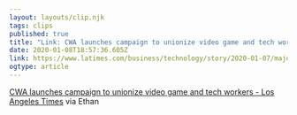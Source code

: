 ```yaml
---
layout: layouts/clip.njk
tags: clips
published: true
title: "Link: CWA launches campaign to unionize video game and tech workers - Los Angeles Times" 
date: 2020-01-08T18:57:36.605Z
link: https://www.latimes.com/business/technology/story/2020-01-07/major-union-launches-campaign-to-organize-video-game-and-tech-workers
ogtype: article
---
```

[CWA launches campaign to unionize video game and tech workers - Los Angeles Times](https://www.latimes.com/business/technology/story/2020-01-07/major-union-launches-campaign-to-organize-video-game-and-tech-workers)
via Ethan
